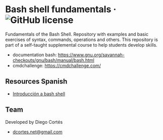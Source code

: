# Bash shell fundamentals &middot; ![GitHub license](https://img.shields.io/badge/license-MIT-blue.svg)

Fundamentals of the Bash Shell. Repository with examples and basic exercises of syntax, commands, operations and others. This repository is part of a self-taught supplemental course to help students develop skills.

- documentation bash: https://www.gnu.org/savannah-checkouts/gnu/bash/manual/bash.html
- cmdchallenge: https://cmdchallenge.com/

## Resources Spanish

- [Introducción a bash shell](https://medium.com/@diego.coder/introducci%C3%B3n-a-bash-shell-48dd121713b9)

## Team

Developed by Diego Cortés

- dcortes.net@gmail.com
